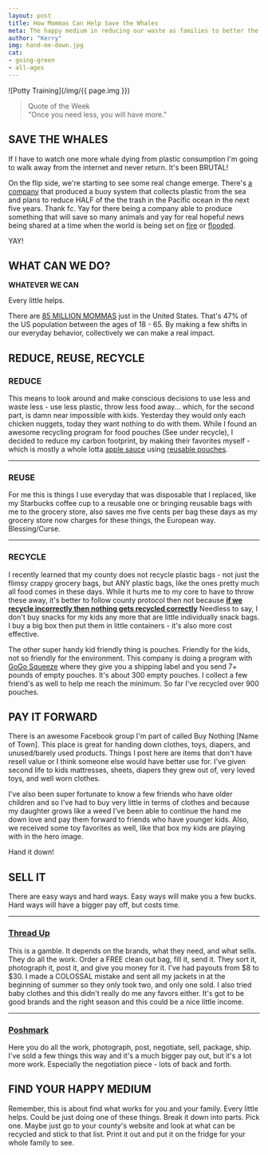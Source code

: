```yaml
---
layout: post
title: How Mommas Can Help Save the Whales
meta: The happy medium in reducing our waste as families to better the world for future generations.
author: "Kerry"
img: hand-me-down.jpg
cat:
- going-green
- all-ages
---
```


![Potty Training](/img/{{ page.img }})

> Quote of the Week <br> "Once you need less, you will have more."

## SAVE THE WHALES

If I have to watch one more whale dying from plastic consumption I'm going to walk away from the internet and never return. It's been BRUTAL!

On the flip side, we're starting to see some real change emerge. There's [a company](https://www.facebook.com/WTFuture/videos/456952288106980/UzpfSTEwNTAxMzkxOjEwMTAyOTE5MTAxODAzNDg2/) that produced a buoy system that collects plastic from the sea and plans to reduce HALF of the the trash in the Pacific ocean in the next five years. Thank f*c*. Yay for there being a company able to produce something that will save so many animals and yay for real hopeful news being shared at a time when the world is being set on [fire](https://www.cnn.com/2018/08/02/weather/firenado-redding-carr-fire-trnd/index.html) or [flooded](https://www.cbsnews.com/pictures/northeast-flooding/" ).

YAY!

## WHAT CAN WE DO?

**WHATEVER WE CAN**

Every little helps.

There are [85 MILLION MOMMAS](http://www.pewresearch.org/fact-tank/2014/05/09/5-questions-and-answers-about-american-moms-today/) just in the United States. That's 47% of the US population between the ages of 18 - 65. By making a few shifts in our everyday behavior, collectively we can make a real impact.


## REDUCE, REUSE, RECYCLE

### REDUCE

This means to look around and make conscious decisions to use less and waste less - use less plastic, throw less food away... which, for the second part, is damn near impossible with kids. Yesterday they would only each chicken nuggets, today they want nothing to do with them. While I found an awesome recycling program for food pouches (See under recycle), I decided to reduce my carbon footprint, by making their favorites myself - which is mostly a whole lotta [apple sauce](https://www.parents.com/recipes/baby-food/how-to-make-baby-applesauce/) using [reusable pouches](https://amzn.to/2O8FcUp).

---

### REUSE

For me this is things I use everyday that was disposable that I replaced, like my Starbucks coffee cup to a reusable one or bringing reusable bags with me to the grocery store, also saves me five cents per bag these days as my grocery store now charges for these things, the European way. Blessing/Curse.

---

### RECYCLE

I recently learned that my county does not recycle plastic bags - not just the flimsy crappy grocery bags, but ANY plastic bags, like the ones pretty much all food comes in these days. While it hurts me to my core to have to throw these away, it's better to follow county protocol then not because **[if we recycle incorrectly then nothing gets recycled correctly](https://www.npr.org/2017/12/09/568797388/recycling-chaos-in-u-s-as-china-bans-foreign-waste)** Needless to say, I don't buy snacks for my kids any more that are little individually snack bags. I buy a big box then put them in little containers - it's also more cost effective.

The other super handy kid friendly thing is pouches. Friendly for the kids, not so friendly for the environment. This company is doing a program with [GoGo Squeeze](https://www.terracycle.com/en-US/brigades/gogo-squeeztm-brigade) where they give you a shipping label and you send 7+ pounds of empty pouches. It's about 300 empty pouches. I collect a few friend's as well to help me reach the minimum. So far I've recycled over 900 pouches.


## PAY IT FORWARD

There is an awesome Facebook group I'm part of called Buy Nothing [Name of Town]. This place is great for handing down clothes, toys, diapers, and unused/barely used products. Things I post here are items that don't have resell value or I think someone else would have better use for. I've given second life to kids mattresses, sheets, diapers they grew out of, very loved toys, and well worn clothes.

I've also been super fortunate to know a few friends who have older children and so I've had to buy very little in terms of clothes and because my daughter grows like a weed I've been able to continue the hand me down love and pay them forward to friends who have younger kids. Also, we received some toy favorites as well, like that box my kids are playing with in the hero image.

Hand it down!

## SELL IT

There are easy ways and hard ways. Easy ways will make you a few bucks. Hard ways will have a bigger pay off, but costs time.

---

### [Thread Up](https://www.thredup.com/cleanout)

This is a gamble. It depends on the brands, what they need, and what sells. They do all the work. Order a FREE clean out bag, fill it, send it. They sort it, photograph it, post it, and give you money for it. I've had payouts from $8 to $30. I made a COLOSSAL mistake and sent all my jackets in at the beginning of summer so they only took two, and only one sold. I also tried baby clothes and this didn't really do me any favors either. It's got to be good
brands and the right season and this could be a nice little income.

---

### [Poshmark](https://poshmark.com/)

Here you do all the work, photograph, post, negotiate, sell, package, ship. I've sold a few things this way and it's a much bigger pay out, but it's a lot more work. Especially the negotiation piece - lots of back and forth.                       


## FIND YOUR HAPPY MEDIUM

Remember, this is about find what works for you and your family. Every little helps. Could be just doing one of these things. Break it down into parts. Pick one. Maybe just go to your county's website and look at what can be recycled and stick to that list. Print it out and put it on the fridge for your whole family to see.
